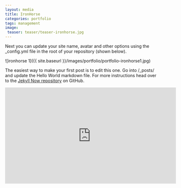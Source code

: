 ```yaml
---
layout: media
title: IronHorse
categories: portfolio
tags: management
image:
 teaser: teaser/teaser-ironhorse.jpg
---
```


Next you can update your site name, avatar and other options using the _config.yml file in the root of your repository (shown below).

![ironhorse 1]({{ site.baseurl }}/images/portfolio/portfolio-ironhorse1.jpg)

The easiest way to make your first post is to edit this one. Go into /_posts/ and update the Hello World markdown file. For more instructions head over to the [Jekyll Now repository](https://github.com/barryclark/jekyll-now) on GitHub.

<iframe width="560" height="315" src="https://www.youtube.com/embed/YwodZPo2PYE" title="YouTube video player" frameborder="0" allow="accelerometer; autoplay; clipboard-write; encrypted-media; gyroscope; picture-in-picture" allowfullscreen></iframe>